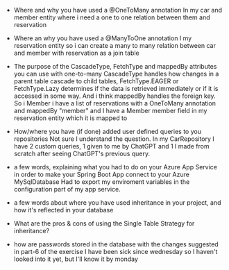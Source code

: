 - Where and why you have used a @OneToMany annotation
In my car and member entity where i need a one to one relation between them and reservation
  
- Where an why you have used a @ManyToOne annotation
I my reservation entity so i can create a many to many relation between car and member with reservation as a join table
  
- The purpose of the CascadeType, FetchType and mappedBy attributes you can use with one-to-many
CascadeType handles how changes in a parent table cascade to child tables, FetchType.EAGER or FetchType.Lazy determines if the data is retrieved immediately or if it is accessed in some way.
And i think mappedBy handles the foreign key. So i Member i have a list of reservations with a OneToMany annotation and mappedBy "member" and I have a Member member field in my reservation entity which it is mapped to

- How/where you have (if done) added user defined queries to you repositories
  Not sure I understand the question. In my CarRepository I have 2 custom queries, 1 given to me by ChatGPT and 1 I made from scratch after seeing ChatGPT's previous query.
  
- a few words, explaining what you had to do on your Azure App Service in order to make your Spring Boot App connect to your Azure MySqlDatabase
Had to export my enviroment variables in the configuration part of my app service.
  
- a few words about where you have used inheritance in your project, and how it's reflected in your database
- What are the pros & cons of using the Single Table Strategy for inheritance?
- how are passwords stored in the database with the changes suggested in part-6 of the exercise
  I have been sick since wednesday so I haven't looked into it yet, but I'll know it by monday
